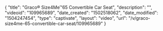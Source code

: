 {
    "title": "Graco&reg; Size4Me&trade;65 Convertible Car Seat",
    "description": "",
    "videoid": "109965689",
    "date_created": "1502518062",
    "date_modified": "1504247454",
    "type": "captivate",
    "layout": "video",
    "url": "\/v\/graco-size4me-65-convertible-car-seat\/109965689"
}